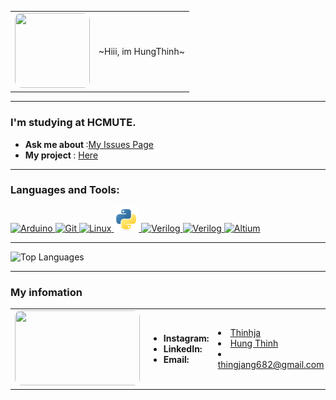 <table>
  <tr>
    <td>
      <img src="https://th.bing.com/th/id/OIP.-oxVN-pw9wEgrB3DKL-PgwHaHa?cb=iwc1&rs=1&pid=ImgDetMain" width="120" height="120" style="border-radius: 10px;" />
    </td>
    <td>
      ~Hiii, im HungThinh~
    </td>
  </tr>
</table>

---

<h3 align="left">I'm studying at HCMUTE.</h3>

- <strong> Ask me about </strong>:[My Issues Page](https://github.com/Dang-Hung-Thinh/Dang-Hung-Thinh/issues)
- <strong> My project </strong> : [Here](https://github.com/Dang-Hung-Thinh?tab=repositories)
---

<h3 align="left">Languages and Tools:</h3>
<p align="left">
  <a href="https://www.arduino.cc/" target="_blank" rel="noreferrer">
    <img src="https://cdn.worldvectorlogo.com/logos/arduino-1.svg" alt="Arduino" width="40" height="40" />
  </a>
  <a href="https://git-scm.com/" target="_blank" rel="noreferrer">
    <img src="https://www.vectorlogo.zone/logos/git-scm/git-scm-icon.svg" alt="Git" width="40" height="40" />
  </a>
  <a href="https://www.linux.org/" target="_blank" rel="noreferrer">
    <img src="https://th.bing.com/th/id/R.4f1315722498aa5dbec76364cf5aaf70?rik=QVvgQblfyWwEpQ&riu=http%3a%2f%2ficons.iconarchive.com%2ficons%2fmartz90%2fcircle%2f512%2fubuntu-icon.png&ehk=nDRqrzNjKMHRTdVIvlZ9iah6Jm%2bemeRELsowGKP8dc0%3d&risl=&pid=ImgRaw&r=0" alt="Linux" width="40" height="40" />
  </a>
  <a href="https://www.python.org" target="_blank" rel="noreferrer">
    <img src="https://raw.githubusercontent.com/devicons/devicon/master/icons/python/python-original.svg" alt="Python" width="40" height="40" />
  </a>
  <a href="https://en.wikipedia.org/wiki/Verilog" target="_blank" rel="noreferrer">
  <img src="https://icons.veryicon.com/png/o/business/vscode-program-item-icon/verilog.png" alt="Verilog" width="40" height="40" />
</a>
  <a href="https://en.wikipedia.org/wiki/Verilog" target="_blank" rel="noreferrer">
  <img src="https://user-images.githubusercontent.com/56430787/105164182-1afa8a80-5b15-11eb-8ac3-7ae5c9f0e15e.png" alt="Verilog" width="40" height="40" />
</a>
  <a href="https://www.altium.com/" target="_blank" rel="noreferrer">
  <img src="https://th.bing.com/th/id/OIP.s2IejxOAE2ew0I8dP4_c2QAAAA?cb=iwc1&rs=1&pid=ImgDetMain" alt="Altium" width="40" height="40" />
</a>
</p>

---

<p align="left">
  <img src="https://github-readme-stats.vercel.app/api/top-langs?username=Dang-Hung-Thinh&show_icons=true&locale=en&layout=compact" alt="Top Languages" />
</p>

---

### My infomation
<table>
  <tr>
    <td>
      <img src="https://c.tenor.com/vpCF4BOgMQcAAAAC/cute.gif" width="200" height="120" style="border-radius: 10px;" />
    </td>
    <td>
      <ul>
        <li><strong>Instagram:</strong>
        <li><strong>LinkedIn:</strong>
        <li><strong>Email:</strong>
    </td>
    <td>
      <li><a href="https://instagram.com/thinh.ja" target="_blank">Thinhja</a></li>
      <li><a href="https://linkedin.com/in/thinh-dang-5904092a9" target="_blank">Hung Thinh<a></li>
      <li><a href="thingjang682@gmail.com">thingjang682@gmail.com</a></li>
    </td>
  </tr>
</table>


